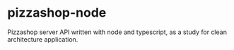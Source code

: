 # pizzashop-node

Pizzashop server API written with node and typescript, as a study for clean architecture application.
